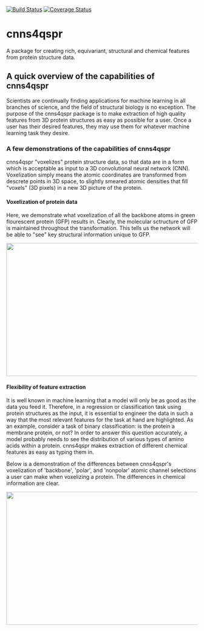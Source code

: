 [![Build Status](https://travis-ci.org/CNNs4QSPR/cnns4qspr.svg?branch=master)](https://travis-ci.org/CNNs4QSPR/cnns4qspr) [![Coverage Status](https://coveralls.io/repos/github/CNNs4QSPR/cnns4qspr/badge.svg?branch=master)](https://coveralls.io/github/CNNs4QSPR/cnns4qspr?branch=master)
# cnns4qspr
A package for creating rich, equivariant, structural and chemical features from protein structure data. 

## A quick overview of the capabilities of cnns4qspr
Scientists are continually finding applications for machine learning in all branches of science, and the field of structural biology is no exception. The purpose of the cnns4qspr package is to make extraction of high quality features from 3D protein structures as easy as possible for a user. Once a user has their desired features, they may use them for whatever machine learning task they desire. 



### A few demonstrations of the capabilities of cnns4qspr

cnns4qspr "voxelizes" protein structure data, so that data are in a form which is acceptable as input to a 3D convolutional neural network (CNN). Voxelization simply means the atomic coordinates are transformed from descrete points in 3D space, to slightly smeared atomic densities that fill "voxels" (3D pixels) in a new 3D picture of the protein. 

#### Voxelization of protein data
Here, we demonstrate what voxelization of all the backbone atoms in green flourescent protein (GFP) results in. Clearly, the molecular sctructure of GFP is maintained throughout the transformation. This tells us the network will be able to "see" key structural information unique to GFP.

<img src="cnns4qspr/figs/backbone_exploded.gif" width="525" height="350" />

#### Flexibility of feature extraction
It is well known in machine learning that a model will only be as good as the data you feed it. Therefore, in a regression or classification task using protein structures as the input, it is essential to engineer the data in such a way that the most relevant features for the task at hand are highlighted. As an example, consider a task of binary classification: is the protein a membrane protein, or not? In order to answer this question accurately, a model probably needs to see the distribution of various types of amino acids within a protein. cnns4qspr makes extraction of different chemical features as easy as typing them in. 

Below is a demonstration of the differences between cnns4qspr's voxelization of 'backbone', 'polar', and 'nonpolar' atomic channel selections a user can make when voxelizing a protein. The differences in chemical information are clear. 

<img src="cnns4qspr/figs/polar_nonpolar_backbone.gif" width="525" height="350" />
